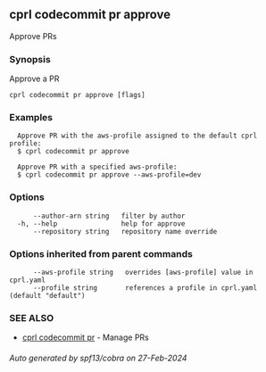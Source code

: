## cprl codecommit pr approve

Approve PRs

### Synopsis

Approve a PR

```
cprl codecommit pr approve [flags]
```

### Examples

```
  Approve PR with the aws-profile assigned to the default cprl profile:
  $ cprl codecommit pr approve
  
  Approve PR with a specified aws-profile:
  $ cprl codecommit pr approve --aws-profile=dev
```

### Options

```
      --author-arn string   filter by author
  -h, --help                help for approve
      --repository string   repository name override
```

### Options inherited from parent commands

```
      --aws-profile string   overrides [aws-profile] value in cprl.yaml
      --profile string       references a profile in cprl.yaml (default "default")
```

### SEE ALSO

* [cprl codecommit pr](cprl_codecommit_pr.md)	 - Manage PRs

###### Auto generated by spf13/cobra on 27-Feb-2024
